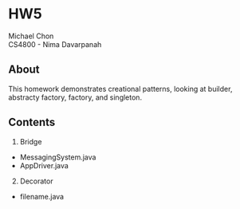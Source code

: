 # HW5

Michael Chon  
CS4800 - Nima Davarpanah

## About

This homework demonstrates creational patterns, looking at builder, abstracty factory, factory, and singleton.

## Contents
1) Bridge
- MessagingSystem.java
- AppDriver.java

2) Decorator
- filename.java
